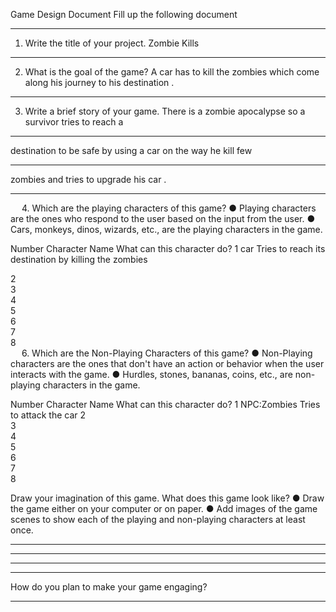 Game Design Document
Fill up the following document 

________________________________________


1.	Write the title of your project.
    Zombie Kills
________________________________________


2.	What is the goal of the game? 
A car has to kill the zombies which come along his journey to his destination .
________________________________________


3.	Write a brief story of your game.
There is a zombie apocalypse so a survivor tries to reach a 
________________________________________
destination to be safe by using a car on the way he kill few
________________________________________
zombies and tries to upgrade his car .
________________________________________


 
4.	Which are the playing characters of this game? 
●	Playing characters are the ones who respond to the user based on the input from the user.
●	Cars, monkeys, dinos, wizards, etc., are the playing characters in the game.  

Number	Character Name	What can this character do?
1	car	Tries to reach its destination by killing the zombies

2		
3		
4		
5		
6		
7		
8		
 
6.	Which are the Non-Playing Characters of this game?
●	Non-Playing characters are the ones that don't have an action or behavior when the user interacts with the game.
●	Hurdles, stones, bananas, coins, etc., are non-playing characters in the game.

Number	Character Name	What can this character do?
1	NPC:Zombies	Tries to attack the car
2		
3		
4		
5		
6		
7		
8		


Draw your imagination of this game. What does this game look like?
●	Draw the game either on your computer or on paper.
●	Add images of the game scenes to show each of the playing and non-playing characters at least once. 

________________________________________
________________________________________
________________________________________
________________________________________

How do you plan to make your game engaging? 
________________________________________________________________________________________________________________________________________________________________

